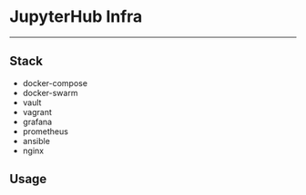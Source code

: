 # JupyterHub Infra

---

## Stack

- docker-compose
- docker-swarm
- vault
- vagrant
- grafana
- prometheus
- ansible
- nginx

## Usage

